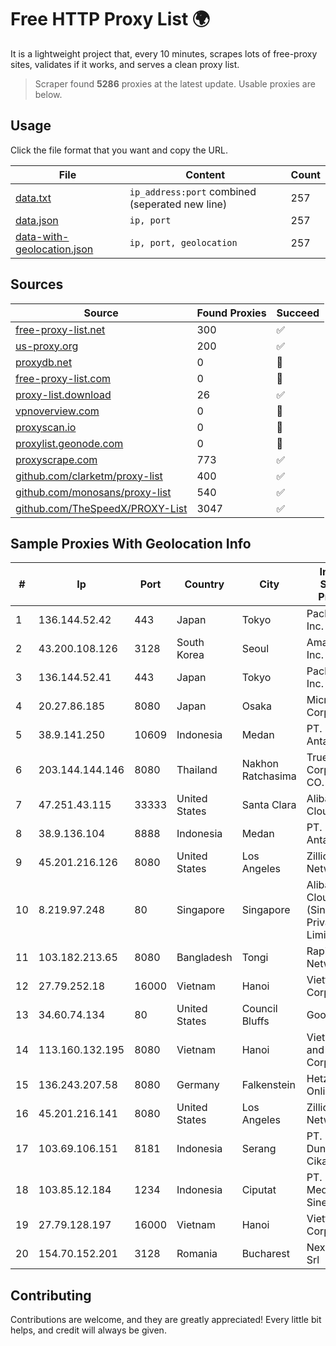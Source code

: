 
# Free HTTP Proxy List 🌍

It is a lightweight project that, every 10 minutes, scrapes lots of free-proxy sites, validates if it works, and serves a clean proxy list.


> Scraper found **5286** proxies at the latest update. Usable proxies are below.

## Usage

Click the file format that you want and copy the URL.


|File|Content|Count|
|----|-------|-----|
|[data.txt](https://raw.githubusercontent.com/themiralay/Proxy-List-World/master/data.txt)|`ip_address:port` combined (seperated new line)|257|
|[data.json](https://raw.githubusercontent.com/themiralay/Proxy-List-World/master/data.json)|`ip, port`|257|
|[data-with-geolocation.json](https://raw.githubusercontent.com/themiralay/Proxy-List-World/master/data-with-geolocation.json)|`ip, port, geolocation`|257|

## Sources

|Source|Found Proxies|Succeed|
|------|-------------|-------|
|[free-proxy-list.net](https://free-proxy-list.net)|300|✅|
|[us-proxy.org](https://www.us-proxy.org)|200|✅|
|[proxydb.net](http://proxydb.net)|0|🚫|
|[free-proxy-list.com](https://free-proxy-list.com/?page=&port=&type%5B%5D=http&type%5B%5D=https&up_time=0&search=Search)|0|🚫|
|[proxy-list.download](https://www.proxy-list.download/HTTP)|26|✅|
|[vpnoverview.com](https://vpnoverview.com/privacy/anonymous-browsing/free-proxy-servers)|0|🚫|
|[proxyscan.io](https://www.proxyscan.io)|0|🚫|
|[proxylist.geonode.com](https://proxylist.geonode.com/api/proxy-list?limit=300&page=1&sort_by=lastChecked&sort_type=desc&protocols=http,https)|0|🚫|
|[proxyscrape.com](https://api.proxyscrape.com/v2/?request=displayproxies&protocol=http&timeout=10000&country=all&ssl=all&anonymity=all)|773|✅|
|[github.com/clarketm/proxy-list](https://raw.githubusercontent.com/clarketm/proxy-list/master/proxy-list-raw.txt)|400|✅|
|[github.com/monosans/proxy-list](https://raw.githubusercontent.com/monosans/proxy-list/main/proxies/http.txt)|540|✅|
|[github.com/TheSpeedX/PROXY-List](https://raw.githubusercontent.com/TheSpeedX/PROXY-List/master/http.txt)|3047|✅|


## Sample Proxies With Geolocation Info

|#|Ip|Port|Country|City|Internet Service Provider|
|-|--|----|-------|----|-------------------------|
|1|136.144.52.42|443|Japan|Tokyo|Packet Host, Inc.|
|2|43.200.108.126|3128|South Korea|Seoul|Amazon.com, Inc.|
|3|136.144.52.41|443|Japan|Tokyo|Packet Host, Inc.|
|4|20.27.86.185|8080|Japan|Osaka|Microsoft Corporation|
|5|38.9.141.250|10609|Indonesia|Medan|PT. Media Antar Nusa|
|6|203.144.144.146|8080|Thailand|Nakhon Ratchasima|True Internet Corporation CO. Ltd.|
|7|47.251.43.115|33333|United States|Santa Clara|Alibaba Cloud LLC|
|8|38.9.136.104|8888|Indonesia|Medan|PT. Media Antar Nusa|
|9|45.201.216.126|8080|United States|Los Angeles|Zillion Network Inc.|
|10|8.219.97.248|80|Singapore|Singapore|Alibaba Cloud (Singapore) Private Limited|
|11|103.182.213.65|8080|Bangladesh|Tongi|Rapid Network|
|12|27.79.252.18|16000|Vietnam|Hanoi|Viettel Corporation|
|13|34.60.74.134|80|United States|Council Bluffs|Google LLC|
|14|113.160.132.195|8080|Vietnam|Hanoi|VietNam Post and Telecom Corporation|
|15|136.243.207.58|8080|Germany|Falkenstein|Hetzner Online GmbH|
|16|45.201.216.141|8080|United States|Los Angeles|Zillion Network Inc.|
|17|103.69.106.151|8181|Indonesia|Serang|PT. Berkat Dunia Digital Cikande|
|18|103.85.12.184|1234|Indonesia|Ciputat|PT. Hesta Media Sinergi|
|19|27.79.128.197|16000|Vietnam|Hanoi|Viettel Corporation|
|20|154.70.152.201|3128|Romania|Bucharest|NexonHost Srl|



## Contributing

Contributions are welcome, and they are greatly appreciated! Every
little bit helps, and credit will always be given.

